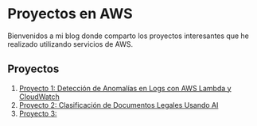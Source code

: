 # Proyectos en AWS

Bienvenidos a mi blog donde comparto los proyectos interesantes que he realizado utilizando servicios de AWS.

## Proyectos

1. [Proyecto 1: Detección de Anomalías en Logs con AWS Lambda y CloudWatch](proyecto1.md)
2. [Proyecto 2: Clasificación de Documentos Legales Usando AI](proyecto2.md)
3. [Proyecto 3: ](proyecto3.md)
